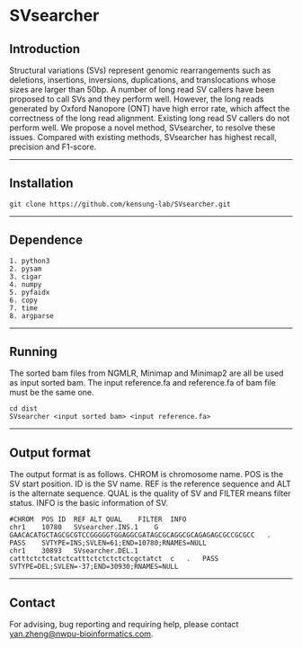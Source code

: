 # SVsearcher
## Introduction

Structural variations (SVs) represent genomic rearrangements such as deletions, insertions, inversions, duplications, and translocations whose sizes are larger than 50bp. A number of long read SV callers have been proposed to call SVs and they perform well. However, the long reads generated by Oxford Nanopore (ONT) have high error rate, which affect the correctness of the long read alignment. Existing long read SV callers do not perform well. We propose a novel method, SVsearcher, to resolve these issues. Compared with existing methods, SVsearcher has highest recall, precision and F1-score.

---
## Installation
```
git clone https://github.com/kensung-lab/SVsearcher.git	
```
---
## Dependence
    1. python3
	2. pysam
	3. cigar
	4. numpy
	5. pyfaidx
	6. copy
	7. time
	8. argparse
---
## Running
The sorted bam files from NGMLR, Minimap and Minimap2 are all be used as input sorted bam. The input reference.fa and reference.fa of bam file must be the same one.
```
cd dist
SVsearcher <input sorted bam> <input reference.fa>	
```
---
## Output format
The output format is as follows. CHROM is chromosome name. POS is the SV start position. ID is the SV name. REF is the reference sequence and ALT is the alternate sequence. QUAL is the quality of SV and FILTER means filter status. INFO is the basic information of SV.
```
#CHROM	POS	ID	REF	ALT	QUAL	FILTER	INFO
chr1	10780	SVsearcher.INS.1	G	GAACACATGCTAGCGCGTCCGGGGGTGGAGGCGATAGCGCAGGCGCAGAGAGCGCCGCGCC	.	PASS	SVTYPE=INS;SVLEN=61;END=10780;RNAMES=NULL
chr1	30893	SVsearcher.DEL.1	catttctctctatctcatttctctctctctcgctatct	c	.	PASS	SVTYPE=DEL;SVLEN=-37;END=30930;RNAMES=NULL
```
---
## Contact
For advising, bug reporting and requiring help, please contact yan.zheng@nwpu-bioinformatics.com.
